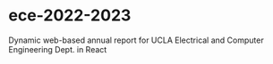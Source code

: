 # ece-2022-2023
 Dynamic web-based annual report for UCLA Electrical and Computer Engineering Dept. in React